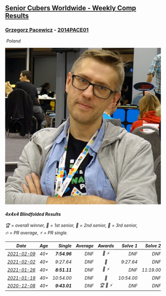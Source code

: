 <style>table {white-space: nowrap;}</style>
<link rel="stylesheet" type="text/css" href="/scw-comp/css/flags.css" />

## [Senior Cubers Worldwide - Weekly Comp Results](/scw-comp/results/)
### [Grzegorz Pacewicz](README.md) - [2014PACE01](https://www.worldcubeassociation.org/persons/2014PACE01?event=444bf)

<i class="flag flag-PL" />&nbsp;Poland

![Grzegorz Pacewicz](1566910999.jpg)

#### 4x4x4 Blindfolded Results

<span style="white-space: nowrap;">🏆 = overall winner</span>, <span style="white-space: nowrap;">🥇 = 1st senior</span>, <span style="white-space: nowrap;">🥈 = 2nd senior</span>, <span style="white-space: nowrap;">🥉 = 3rd senior</span>, <span style="white-space: nowrap;">🔥 = PR average</span>, <span style="white-space: nowrap;">⚡ = PR single</span>.

| Date | Age | Single | Average | Awards | Solve 1 | Solve 2 | Solve 3 | Video |
| :--: | :--: | --: | --: | :--: | --: | --: | --: | :-- |
| [2021-02-09](../../results/2021-02-09/444bf.md) | 40+ | **7:54.96** | DNF | 🥈 ⚡ | DNF | DNF | **7:54.96** | [Desktop](https://www.facebook.com/events/426225478800941/permalink/427043342052488) / [Mobile](https://m.facebook.com/events/426225478800941?view=permalink&id=427043342052488) |
| [2021-02-02](../../results/2021-02-02/444bf.md) | 40+ | 9:27.64 | DNF | 🥈 | 9:27.64 | DNF | 10:03.00 | [Desktop](https://www.facebook.com/events/508664813631510/permalink/512418999922758) / [Mobile](https://m.facebook.com/events/508664813631510?view=permalink&id=512418999922758) |
| [2021-01-26](../../results/2021-01-26/444bf.md) | 40+ | **8:51.11** | DNF | 🥈 ⚡ | DNF | 11:19.00 | **8:51.11** | [Desktop](https://www.facebook.com/events/712047552829208/permalink/712816019419028) / [Mobile](https://m.facebook.com/events/712047552829208?view=permalink&id=712816019419028) |
| [2021-01-19](../../results/2021-01-19/444bf.md) | 40+ | 10:54.00 | DNF | 🥈 | 10:54.00 | DNF | DNF | [Desktop](https://www.facebook.com/events/442673873440898/permalink/444021986639420) / [Mobile](https://m.facebook.com/events/442673873440898?view=permalink&id=444021986639420) |
| [2020-12-08](../../results/2020-12-08/444bf.md) | 40+ | **9:43.01** | DNF | 🏆 🥇 ⚡ | DNF | DNF | **9:43.01** | [Desktop](https://www.facebook.com/events/672444916797296/permalink/675837576458030) / [Mobile](https://m.facebook.com/events/672444916797296?view=permalink&id=675837576458030) |


<!-- Global site tag (gtag.js) - Google Analytics -->
<script async src="https://www.googletagmanager.com/gtag/js?id=UA-86348435-3"></script>
<script>window.dataLayer = window.dataLayer || []; function gtag() {dataLayer.push(arguments);} gtag('js', new Date()); gtag('config', 'UA-86348435-3');</script>
